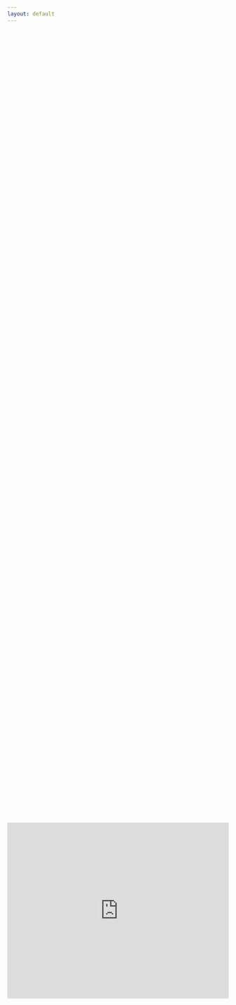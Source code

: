 ```yaml
---
layout: default
---
```


<!DOCTYPE html>
<html>
<head>
    <style>
        .center {
            display: flex;
            justify-content: center;
            align-items: center;
            height: 100vh; /* Optional: Adjust the height as needed */
        }
    </style>
</head>
<body>

<div class="center">
    <iframe src="https://calendar.google.com/calendar/embed?height=400&wkst=2&bgcolor=%23ffffff&ctz=Europe%2FBerlin&showTitle=1&title=MLCoLearn%20Events&showPrint=0&showTabs=0&showCalendars=0&src=NGQ5ZWQwZGMxZWNlYzQzMmQ0MDQxMmQ1ZDE0YjQzZTQ1ZTE0OGNmMjI4NDBjYmYyNjcwODcwMThlMzZjMWIwNEBncm91cC5jYWxlbmRhci5nb29nbGUuY29t&color=%23795548" style="border-width:0" width="600" height="400" frameborder="0" scrolling="no"></iframe>
</div>

</body>
</html>


